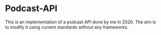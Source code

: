# Podcast-API 

This is an implementation of a podcast API done by me in 2020. The aim is to modify it using current standards without any frameworks.
